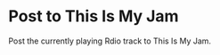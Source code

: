 Post to This Is My Jam
======================

Post the currently playing Rdio track to This Is My Jam.
